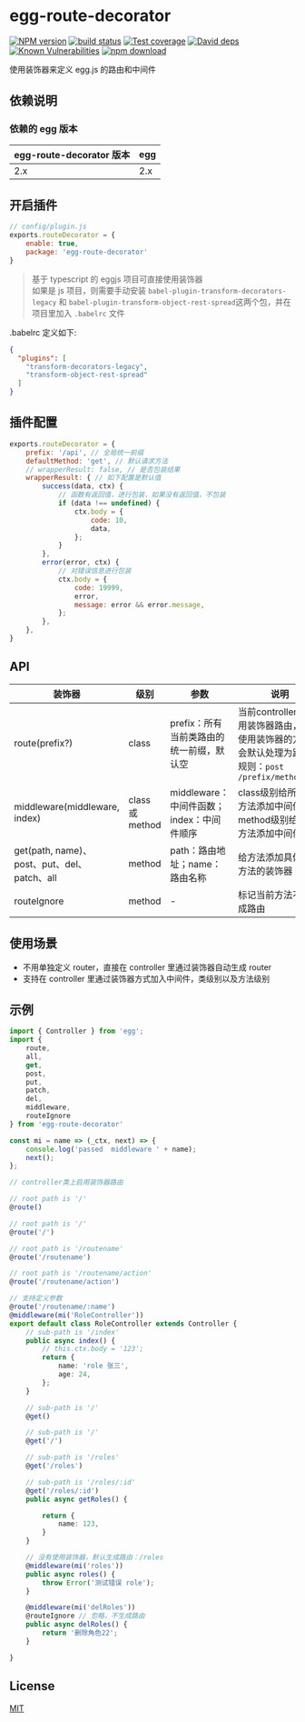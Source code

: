 # egg-route-decorator

[![NPM version][npm-image]][npm-url]
[![build status][travis-image]][travis-url]
[![Test coverage][codecov-image]][codecov-url]
[![David deps][david-image]][david-url]
[![Known Vulnerabilities][snyk-image]][snyk-url]
[![npm download][download-image]][download-url]

[npm-image]: https://img.shields.io/npm/v/egg-route-decorator.svg?style=flat-square

[npm-url]: https://npmjs.org/package/egg-route-decorator

[travis-image]: https://img.shields.io/travis/fyl080801/egg-route-decorator.svg?style=flat-square

[travis-url]: https://travis-ci.org/fyl080801/egg-route-decorator.svg?branch=master

[codecov-image]: https://img.shields.io/codecov/c/github/fyl080801/egg-route-decorator.svg?style=flat-square

[codecov-url]: https://codecov.io/github/fyl080801/egg-route-decorator?branch=master

[david-image]: https://img.shields.io/david/fyl080801/egg-route-decorator.svg?style=flat-square

[david-url]: https://david-dm.org/fyl080801/egg-route-decorator

[snyk-image]: https://snyk.io/test/npm/egg-route-decorator/badge.svg?style=flat-square

[snyk-url]: https://snyk.io/test/npm/egg-route-decorator

[download-image]: https://img.shields.io/npm/dm/egg-route-decorator.svg?style=flat-square

[download-url]: https://npmjs.org/package/egg-route-decorator

使用装饰器来定义 egg.js 的路由和中间件

## 依赖说明

### 依赖的 egg 版本

| egg-route-decorator 版本 | egg  |
| ------------------------- | ------- |
| 2.x                       | 2.x    |

## 开启插件

```js
// config/plugin.js
exports.routeDecorator = {
    enable: true,
    package: 'egg-route-decorator'
}
```

> 基于 typescript 的 eggjs 项目可直接使用装饰器  
> 如果是 js 项目，则需要手动安装 `babel-plugin-transform-decorators-legacy` 和 `babel-plugin-transform-object-rest-spread`这两个包，并在项目里加入 `.babelrc` 文件

.babelrc 定义如下:

```json
{
  "plugins": [
    "transform-decorators-legacy",
    "transform-object-rest-spread"
  ]
}
```

## 插件配置

```javascript
exports.routeDecorator = {
    prefix: '/api', // 全局统一前缀
    defaultMethod: 'get', // 默认请求方法
    // wrapperResult: false, // 是否包装结果
    wrapperResult: { // 如下配置是默认值
        success(data, ctx) {
            // 函数有返回值，进行包装，如果没有返回值，不包装
            if (data !== undefined) {
                ctx.body = {
                    code: 10,
                    data,
                };
            }
        },
        error(error, ctx) {
            // 对错误信息进行包装
            ctx.body = {
                code: 19999,
                error,
                message: error && error.message,
            };
        },
    },
}
```

## API

| 装饰器 | 级别 | 参数 | 说明 |
| --- | --- | --- | --- |
| route(prefix?) | class | prefix：所有当前类路由的统一前缀，默认空 | 当前controller类启用装饰器路由，没有使用装饰器的方法，会默认处理为路由，规则：`post /prefix/methodName` |
| middleware(middleware, index) | class 或 method | middleware：中间件函数；index：中间件顺序 | class级别给所有的方法添加中间件，method级别给当前方法添加中间件 |
| get(path, name)、post、put、del、patch、all | method | path：路由地址；name：路由名称 | 给方法添加具体http方法的装饰器 |
| routeIgnore | method | - | 标记当前方法不处理成路由 |

## 使用场景

- 不用单独定义 router，直接在 controller 里通过装饰器自动生成 router
- 支持在 controller 里通过装饰器方式加入中间件，类级别以及方法级别

## 示例

```typescript
import { Controller } from 'egg';
import {
    route,
    all,
    get,
    post,
    put,
    patch,
    del,
    middleware,
    routeIgnore
} from 'egg-route-decorator'

const mi = name => (_ctx, next) => {
    console.log('passed  middleware ' + name);
    next();
};

// controller类上启用装饰器路由

// root path is '/'
@route()

// root path is '/'
@route('/')

// root path is '/routename'
@route('/routename')

// root path is '/routename/action'
@route('/routename/action')

// 支持定义参数
@route('/routename/:name')
@middleware(mi('RoleController'))
export default class RoleController extends Controller {
    // sub-path is '/index'
    public async index() {
        // this.ctx.body = '123';
        return {
            name: 'role 张三',
            age: 24,
        };
    }

    // sub-path is '/'
    @get()

    // sub-path is '/'
    @get('/')

    // sub-path is '/roles'
    @get('/roles')

    // sub-path is '/roles/:id'
    @get('/roles/:id')
    public async getRoles() {

        return {
            name: 123,
        }
    }

    // 没有使用装饰器，默认生成路由：/roles
    @middleware(mi('roles'))
    public async roles() {
        throw Error('测试错误 role');
    }

    @middleware(mi('delRoles'))
    @routeIgnore // 忽略，不生成路由
    public async delRoles() {
        return '删除角色22';
    }

}

```

## License

[MIT](LICENSE)
